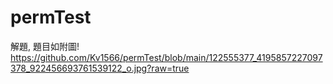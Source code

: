 # permTest

解題, 題目如附圖!
https://github.com/Kv1566/permTest/blob/main/122555377_4195857227097378_922456693761539122_o.jpg?raw=true
